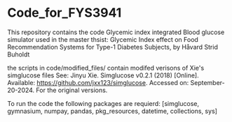 # Code_for_FYS3941
This repository contains the code Glycemic index integrated Blood glucose simulator used in the master thsist: Glycemic Index effect on Food Recommendation Systems for Type-1 Diabetes Subjects, by Håvard Strid Buholdt


the scripts in code/modified_files/ contain modifed verisons of Xie's simglucose files 
See:
  Jinyu Xie. Simglucose v0.2.1 (2018) [Online]. Available: https://github.com/jxx123/simglucose. Accessed on: September-20-2024.
For the original versions.


To run the code the following packages are requierd:
[simglucose, gymnasium, numpay, pandas, pkg_resources, datetime, collections, sys]
